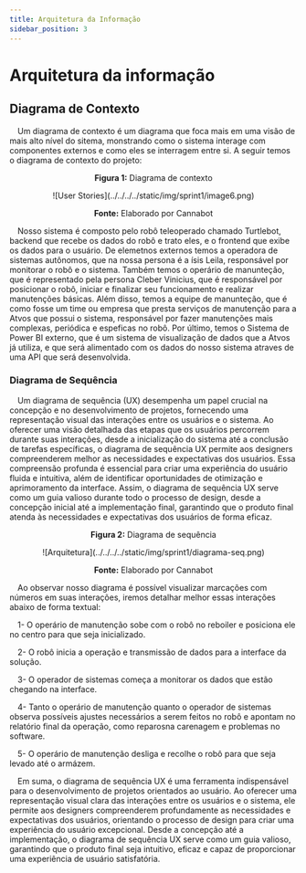 ```yaml
---
title: Arquitetura da Informação
sidebar_position: 3
---
```


# Arquitetura da informação


## Diagrama de Contexto 

&emsp;Um diagrama de contexto é um diagrama que foca mais em uma visão de mais alto nível do sitema, monstrando como o sistema interage com componentes externos e como eles se interragem entre si. A seguir temos o diagrama de contexto do projeto:


<p align="center"><b>Figura 1:</b> Diagrama de contexto </p>
<div align="center">
    ![User Stories](../../../../static/img/sprint1/image6.png)
  <p><b>Fonte:</b> Elaborado por Cannabot</p>
</div>



&emsp;Nosso sistema é composto pelo robô teleoperado chamado Turtlebot, backend que recebe os dados do robô e trato eles, e o frontend que exibe os dados para o usuário. De elemetnos externos temos a operadora de sistemas autônomos, que na nossa persona é a ísis Leila, responsável por monitorar o robô e o sistema. Também temos o operário de manunteção, que é representado pela persona Cleber Vinicius, que é responsável por posicionar o robô, iniciar e finalizar seu funcionamento e realizar manutenções básicas. Além disso, temos a equipe de manunteção, que é como fosse um time ou empresa que presta serviços de manutenção para a Atvos que possui o sistema, responsável por fazer manutenções mais complexas, periódica e espeficas no robô. Por último, temos o Sistema de Power BI externo, que é um sistema de visualização de dados que a Atvos já utiliza, e que será alimentado com os dados do nosso sistema atraves de uma API que será desenvolvida.

### Diagrama de Sequência

&emsp;Um diagrama de sequência (UX) desempenha um papel crucial na concepção e no desenvolvimento de projetos, fornecendo uma representação visual das interações entre os usuários e o sistema. Ao oferecer uma visão detalhada das etapas que os usuários percorrem durante suas interações, desde a inicialização do sistema até a conclusão de tarefas específicas, o diagrama de sequência UX permite aos designers compreenderem melhor as necessidades e expectativas dos usuários. Essa compreensão profunda é essencial para criar uma experiência do usuário fluida e intuitiva, além de identificar oportunidades de otimização e aprimoramento da interface. Assim, o diagrama de sequência UX serve como um guia valioso durante todo o processo de design, desde a concepção inicial até a implementação final, garantindo que o produto final atenda às necessidades e expectativas dos usuários de forma eficaz.

<p align="center"><b> Figura 2:</b> Diagrama de sequência </p>
<div align="center">
  ![Arquitetura](../../../../static/img/sprint1/diagrama-seq.png)
  <p><b>Fonte:</b> Elaborado por Cannabot</p>
</div>

&emsp;Ao observar nosso diagrama é possível visualizar marcações com números em suas interações, iremos detalhar melhor essas interações abaixo de forma textual:

&emsp;1- O operário de manutenção sobe com o robô no reboiler e posiciona ele no centro para que seja inicializado.

&emsp;2- O robô inicia a operação e transmissão de dados para a interface da solução.

&emsp;3- O operador de sistemas começa a monitorar os dados que estão chegando na interface.

&emsp;4- Tanto o operário de manutenção quanto o operador de sistemas observa possíveis ajustes necessários a serem feitos no robô e apontam no relatório final da operação, como reparosna carenagem e problemas no software.

&emsp;5- O operário de manutenção desliga e recolhe o robô para que seja levado até o armázem.

&emsp;Em suma, o diagrama de sequência UX é uma ferramenta indispensável para o desenvolvimento de projetos orientados ao usuário. Ao oferecer uma representação visual clara das interações entre os usuários e o sistema, ele permite aos designers compreenderem profundamente as necessidades e expectativas dos usuários, orientando o processo de design para criar uma experiência do usuário excepcional. Desde a concepção até a implementação, o diagrama de sequência UX serve como um guia valioso, garantindo que o produto final seja intuitivo, eficaz e capaz de proporcionar uma experiência de usuário satisfatória.
